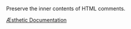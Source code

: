 Preserve the inner contents of HTML comments.


[Æsthetic Documentation](https://æsthetic.dev/rules/markup/preserveComment/)

